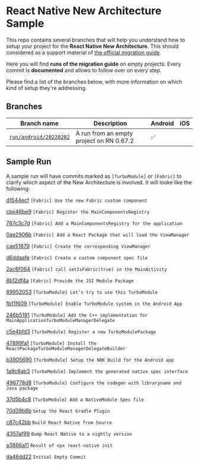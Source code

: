 # React Native New Architecture Sample

This repo contains several branches that will help you understand how to setup your project for the **React Native New Architecture**. This should considered as a support material of [the official migration guide](https://github.com/facebook/react-native-website/pull/2879).

Here you will find **runs of the migration guide** on empty projects. Every commit is **documented** and allows to follow over on every step. 

Please find a list of the branches below, with more information on which kind of setup they're addressing.

## Branches

| Branch name | Description | Android | iOS |
| --- | --- | --- | --- |
| [`run/android/20220202`](https://github.com/cortinico/RNNewArchitectureApp/commits/run/android/20220202) | A run from an empty project on RN 0.67.2 | ✅ | |

## Sample Run

A sample run will have commits marked as `[TurboModule]` or `[Fabric]` to clarify which aspect of the New Architecture is involved.
It will looke like the following:


[d1544ecf](https://github.com/cortinico/RNNewArchitectureApp/commit/d1544ecf16565325abeecc92a7662fe8a70dd68b) `[Fabric] Use the new Fabric custom component`

[cbe46be9](https://github.com/cortinico/RNNewArchitectureApp/commit/cbe46be9193bc07680e56ce0ac4bee34cceec3f4) `[Fabric] Register the MainComponentsRegistry`

[787c3c7d](https://github.com/cortinico/RNNewArchitectureApp/commit/787c3c7dbbe2c8238cff8e115f52f27c5f5e096d) `[Fabric] Add a MainComponentsRegistry for the application`

[0ae2906b](https://github.com/cortinico/RNNewArchitectureApp/commit/0ae2906b84a7811d6f90ee6bbade2255f61b3351) `[Fabric] Add a React Package that will load the ViewManager`

[cae51879](https://github.com/cortinico/RNNewArchitectureApp/commit/cae5187948dea3c28f5d4bbf88d1e4febe54e4a6) `[Fabric] Create the corresponding ViewManager`

[d6ddaafe](https://github.com/cortinico/RNNewArchitectureApp/commit/d6ddaafee5ea118bd49fd535b1709362f363341c) `[Fabric] Create a custom component spec file`

[2ac6f064](https://github.com/cortinico/RNNewArchitectureApp/commit/2ac6f0641560cfc7fa24cac1370e1c2c3a673922) `[Fabric] call setIsFabric(true) in the MainActivity`

[8b12df4a](https://github.com/cortinico/RNNewArchitectureApp/commit/8b12df4a43931754bedf889f192c5c7a039a5664) `[Fabric] Provide the JSI Module Package`

[89952053](https://github.com/cortinico/RNNewArchitectureApp/commit/899520537de8648278f74c652902e9c0aeaa44b7) `[TurboModule] Let's try to use this TurboModule`

[fb11f609](https://github.com/cortinico/RNNewArchitectureApp/commit/fb11f609c0e79ff6ca915e71d9ed43981e02c8f2) `[TurboModule] Enable TurboModule system in the Android App`

[246b5191](https://github.com/cortinico/RNNewArchitectureApp/commit/246b519131d916c200bc1685ce2c5fcf218d128e) `[TurboModule] Add the C++ implementation for MainApplicationTurboModuleManagerDelegate`

[c5e4bfd3](https://github.com/cortinico/RNNewArchitectureApp/commit/c5e4bfd33b724bcce98f2928c3af0c086db504cf) `[TurboModule] Register a new TurboModulePackage`

[47899fa1](https://github.com/cortinico/RNNewArchitectureApp/commit/47899fa1acb2a6acc5b11e8ac694953c46256ac1) `[TurboModule] Install the ReactPackageTurboModuleManagerDelegateBuilder`

[b3905690](https://github.com/cortinico/RNNewArchitectureApp/commit/b3905690c3fded2ffc4ea5785aa111244a2972b5) `[TurboModule] Setup the NDK Build for the Android app`

[1a9c6ab3](https://github.com/cortinico/RNNewArchitectureApp/commit/1a9c6ab3641b892377b19e9b61c8af5a868863de) `[TurboModule] Implement the generated native spec interface`

[496778d8](https://github.com/cortinico/RNNewArchitectureApp/commit/496778d86248bdf5e763aa57e2b4417a6f55189c) `[TurboModule] Configure the codegen with libraryname and Java package`

[37d5b4c8](https://github.com/cortinico/RNNewArchitectureApp/commit/37d5b4c8eed8b480c04d2caa42e67d24cd20d1a7) `[TurboModule] Add a NativeModule Spec file`

[70d39b6b](https://github.com/cortinico/RNNewArchitectureApp/commit/70d39b6b69009e310da677c2a476ec6beac4d36f) `Setup the React Gradle Plugin`

[c87c42bb](https://github.com/cortinico/RNNewArchitectureApp/commit/c87c42bb2e62b48ff374d8ad7531db548b45de13) `Build React Native from Source`

[4357af99](https://github.com/cortinico/RNNewArchitectureApp/commit/4357af99be3bfe81a47ed56855b246eb5167866c) `Bump React Native to a nightly version`

[a3866a11](https://github.com/cortinico/RNNewArchitectureApp/commit/a3866a115782a3b41f3e629e95359d3a21b81321) `Result of npx react-native init`

[da46dd22](https://github.com/cortinico/RNNewArchitectureApp/commit/da46dd222e44d0acf1266b5a7a834e2c43cc9020) `Initial Empty Commit`
